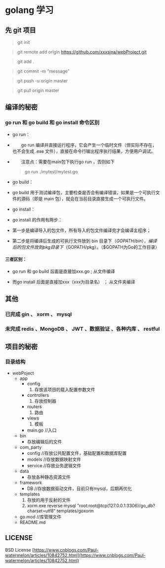 # golang 学习

## 先 git 项目
> git init

> git remote add origin https://github.com/xxxsina/webProject.git

> git add .

> git commit -m "message"

> git push -u origin master



> git pull origin master


## 编译的秘密

### go run 和 go build 和 go install 命令区别

* go run：

* 　　go run 编译并直接运行程序，它会产生一个临时文件（但实际不存在，也不会生成 .exe 文件），直接在命令行输出程序执行结果，方便用户调试。

* 　　注意点：需要在main包下执行go run ，否则如下
	
	> go run ./mytest/mytest.go


* go build：

*	go build 用于测试编译包，主要检查是否会有编译错误，如果是一个可执行文件的源码（即是 main 包），就会在当前目录直接生成一个可执行文件。


* go install：

*	go install 的作用有两步：

*	第一步是编译导入的包文件，所有导入的包文件编译完才会编译主程序；

*	第二步是将编译后生成的可执行文件放到 bin 目录下（$GOPATH/bin），编译后的包文件放到 pkg 目录下（$GOPATH/pkg）。（$GOPATH为Go的工作目录）


#### 三者区别：

* go run 和 go build 后面是直接加xxx.go ; 从文件编译

* 而go install 后面是直接加xxx（xxx为目录名） ； 从文件夹编译


## 其他

### 已完成 gin 、 xorm 、 mysql 
### 未完成 redis 、MongoDB 、 JWT 、数据验证 、各种内库 、 restful

## 项目的秘密

### 目录结构

- webPoject
    - app
        - config
            1. 存放该项目的载入配置参数文件
        - controllers
            1. 存放控制器
        - routers
            1. 路由
        - views
            1. 模板
        - main.go //入口
    - bin
        * 存放编辑后的文件
    - com_party
        - config //存放公共配置文件，基础配置和数据库配置
        - models //存放数据映射文件
        - service //存放业务逻辑文件
    - data
        * 存放各种静态资源文件
    - framework
        - DB //存放数据驱动文件，目前只有mysql，后期再优化
    - templates
        1. 存放的用于反射的文件
        2. xorm.exe reverse mysql "root:root@tcp(127.0.0.1:3306)/go_db?charset=utf8" templates/goxorm
    - go.mod //库管理文件
    - README.md

## LICENSE

BSD License
[https://www.cnblogs.com/Paul-watermelon/articles/10842752.html](https://www.cnblogs.com/Paul-watermelon/articles/10842752.html)
